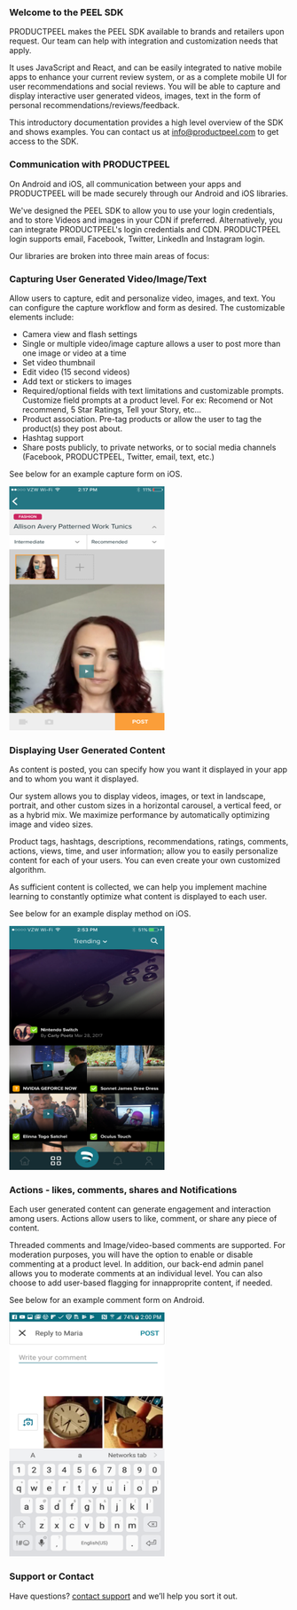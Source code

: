 ### Welcome to the PEEL SDK

PRODUCTPEEL makes the PEEL SDK available to brands and retailers upon request. Our team can help with integration and customization needs that apply. 

It uses JavaScript and React, and can be easily integrated to native mobile apps to enhance your current review system, or as a complete mobile UI for user recommendations and social reviews. You will be able to capture and display interactive user generated videos, images, text in the form of personal recommendations/reviews/feedback. 

This introductory documentation provides a high level overview of the SDK and shows examples. You can contact us at info@productpeel.com to get access to the SDK. 

### Communication with PRODUCTPEEL

On Android and iOS, all communication between your apps and PRODUCTPEEL will be made securely through our Android and iOS libraries. 

We've designed the PEEL SDK to allow you to use your login credentials, and to store Videos and images in your CDN if preferred. Alternatively, you can integrate PRODUCTPEEL's login credentials and CDN. PRODUCTPEEL login supports email, Facebook, Twitter, LinkedIn and Instagram login. 

Our libraries are broken into three main areas of focus:

### Capturing User Generated Video/Image/Text

Allow users to capture, edit and personalize video, images, and text. You can configure the capture workflow and form as desired.  The customizable elements include:

- Camera view and flash settings
- Single or multiple video/image capture allows a user to post more than one image or video at a time
- Set video thumbnail
- Edit video (15 second videos)
- Add text or stickers to images
- Required/optional fields with text limitations and customizable prompts. Customize field prompts at a product level. For ex: Recomend or Not recommend, 5 Star Ratings, Tell your Story, etc... 
- Product association. Pre-tag products or allow the user to tag the product(s) they post about. 
- Hashtag support
- Share posts publicly, to private networks, or to social media channels (Facebook, PRODUCTPEEL, Twitter, email, text, etc.)

See below for an example capture form on iOS. 

<img src="Screen Shot 2017-06-27 at 2.25.04 PM.png" alt="hi" class="inline" height="440" width="280"/>

### Displaying User Generated Content 

As content is posted, you can specify how you want it displayed in your app and to whom you want it displayed. 

Our system allows you to display videos, images, or text in landscape, portrait, and other custom sizes in a horizontal carousel, a vertical feed, or as a hybrid mix.  We maximize  performance by automatically optimizing image and video sizes.   

Product tags, hashtags, descriptions, recommendations, ratings, comments, actions, views, time, and user information; allow you to easily personalize content for each of your users. You can even create your own customized algorithm. 

As sufficient content is collected, we can help you implement machine learning to constantly optimize what content is displayed to each user. 

See below for an example display method on iOS.

<img src="image1 (3).png" alt="hi" class="inline" height="440" width="280"/> 

### Actions - likes, comments, shares and Notifications

Each user generated content can generate engagement and interaction among users. Actions allow users to like, comment, or share any piece of content. 

Threaded comments and Image/video-based comments are supported. For moderation purposes, you will have the option to enable or disable commenting at a product level. In addition, our back-end admin panel allows you to moderate comments at an individual level. You can also choose to add user-based flagging for innapproprite content, if needed. 

See below for an example comment form on Android.

<img src="Screenshot_20170627-140005.png" alt="hi" class="inline" height="440" width="280"/> 

### Support or Contact

Have questions? [contact support](https://productpeel.com/contact) and we’ll help you sort it out.
 
